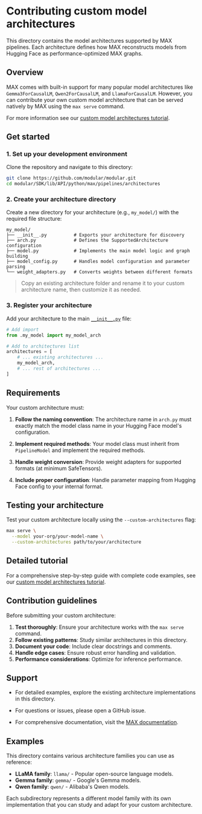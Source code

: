 # Contributing custom model architectures

This directory contains the model architectures supported by MAX pipelines. Each
architecture defines how MAX reconstructs models from Hugging Face as
performance-optimized MAX graphs.

## Overview

MAX comes with built-in support for many popular model architectures like
`Gemma3ForCausalLM`, `Qwen2ForCausalLM`, and `LlamaForCausalLM`. However, you can
contribute your own custom model architecture that can be served natively by MAX
using the `max serve` command.

For more information see our [custom model architectures
tutorial](https://docs.modular.com/max/tutorials/serve-custom-model-architectures/).

## Get started

### 1. Set up your development environment

Clone the repository and navigate to this directory:

```bash
git clone https://github.com/modular/modular.git
cd modular/SDK/lib/API/python/max/pipelines/architectures
```

### 2. Create your architecture directory

Create a new directory for your architecture (e.g., `my_model/`) with the
required file structure:

```text
my_model/
├── __init__.py          # Exports your architecture for discovery
├── arch.py              # Defines the SupportedArchitecture configuration
├── model.py             # Implements the main model logic and graph building
├── model_config.py      # Handles model configuration and parameter parsing
└── weight_adapters.py   # Converts weights between different formats
```

> Copy an existing architecture folder and rename it to your custom architecture
> name, then customize it as needed.

### 3. Register your architecture

Add your architecture to the main [`__init__.py`](__init__.py) file:

```python
# Add import
from .my_model import my_model_arch

# Add to architectures list
architectures = [
    # ... existing architectures ...
    my_model_arch,
    # ... rest of architectures ...
]
```

## Requirements

Your custom architecture must:

1. **Follow the naming convention**: The architecture name in `arch.py` must
exactly match the model class name in your Hugging Face model's configuration.

2. **Implement required methods**: Your model class must inherit from
`PipelineModel` and implement the required methods.

3. **Handle weight conversion**: Provide weight adapters for supported formats
(at minimum SafeTensors).

4. **Include proper configuration**: Handle parameter mapping from Hugging Face
config to your internal format.

## Testing your architecture

Test your custom architecture locally using the `--custom-architectures` flag:

```bash
max serve \
  --model your-org/your-model-name \
  --custom-architectures path/to/your/architecture
```

## Detailed tutorial

For a comprehensive step-by-step guide with complete code examples, see our
[custom model architectures
tutorial](https://docs.modular.com/max/tutorials/serve-custom-model-architectures/).

## Contribution guidelines

Before submitting your custom architecture:

1. **Test thoroughly**: Ensure your architecture works with the `max serve` command.
2. **Follow existing patterns**: Study similar architectures in this directory.
3. **Document your code**: Include clear docstrings and comments.
4. **Handle edge cases**: Ensure robust error handling and validation.
5. **Performance considerations**: Optimize for inference performance.

## Support

- For detailed examples, explore the existing architecture implementations in
this directory.

- For questions or issues, please open a GitHub issue.

- For comprehensive documentation, visit the [MAX
documentation](https://docs.modular.com).

## Examples

This directory contains various architecture families you can use as reference:

- **LLaMA family**: `llama/` - Popular open-source language models.
- **Gemma family**: `gemma/` - Google's Gemma models.
- **Qwen family**: `qwen/` - Alibaba's Qwen models.

Each subdirectory represents a different model family with its own implementation
that you can study and adapt for your custom architecture.
